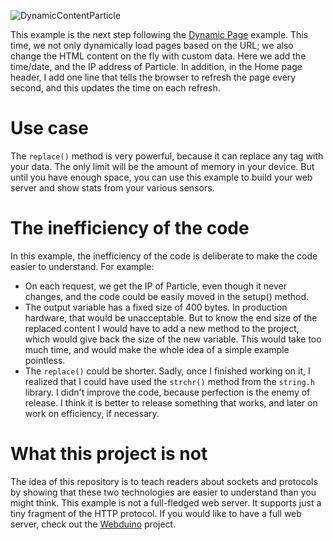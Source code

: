 ![DynamicContentParticle](https://raw.githubusercontent.com/davidgatti/IoT-Raw-Sockets-Examples/assets/dynamicContent.gif)

This example is the next step following the [Dynamic Page](https://github.com/davidgatti/IoT-Raw-Sockets-Examples/tree/master/Examples/WebServer/DynamicPages) example. This time, we not only dynamically load pages based on the URL; we also change the HTML content on the fly with custom data. Here we add the time/date, and the IP address of Particle. In addition, in the Home page header, I add one line that tells the browser to refresh the page every second, and this updates the time on each refresh.

# Use case

The `replace()` method is very powerful, because it can replace any tag with your data. The only limit will be the amount of memory in your device. But until you have enough space, you can use this example to build your web server and show stats from your various sensors.

# The inefficiency of the code

In this example, the inefficiency of the code is deliberate to make the code easier to understand. For example:

- On each request, we get the IP of Particle, even though it never changes, and the code could be easily moved in the setup() method.
- The output variable has a fixed size of 400 bytes. In production hardware, that would be unacceptable. But to know the end size of the replaced content I would have to add a new method to the project, which would give back the size of the new variable. This would take too much time, and would make the whole idea of a simple example pointless.
- The `replace()` could be shorter. Sadly, once I finished working on it, I realized that I could have used the `strchr()` method from the `string.h` library. I didn't improve the code, because perfection is the enemy of release. I think it is better to release something that works, and later on work on efficiency, if necessary.

# What this project is not

The idea of this repository is to teach readers about sockets and protocols by showing that these two technologies are easier to understand than you might think. This example is not a full-fledged web server. It supports just a tiny fragment of the HTTP protocol. If you would like to have a full web server, check out the [Webduino](https://github.com/sirleech/Webduino) project.

